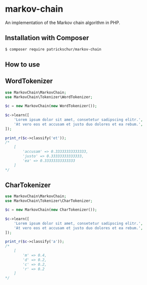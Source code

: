 # markov-chain

An implementation of the Markov chain algorithm in PHP.

Installation with Composer
-
```bash
$ composer require patrickschur/markov-chain
```

How to use
-
WordTokenizer
-
```php
use MarkovChain\MarkovChain;
use MarkovChain\Tokenizer\WordTokenizer;
 
$c = new MarkovChain(new WordTokenizer());
 
$c->learn([
    'Lorem ipsum dolor sit amet, consetetur sadipscing elitr.',
    'At vero eos et accusam et justo duo dolores et ea rebum.',
]);
 
print_r($c->classify('et'));
/*
    [
        'accusam' => 0.33333333333333,
        'justo' => 0.33333333333333,
        'ea' => 0.33333333333333
    ]
*/
```

CharTokenizer
-
```php
use MarkovChain\MarkovChain;
use MarkovChain\Tokenizer\CharTokenizer;

$c = new MarkovChain(new CharTokenizer());
 
$c->learn([
    'Lorem ipsum dolor sit amet, consetetur sadipscing elitr.',
    'At vero eos et accusam et justo duo dolores et ea rebum.',
]);
 
print_r($c->classify('a'));
/*
    [
        'm' => 0.4,
        'd' => 0.2,
        'c' => 0.2,
        'r' => 0.2
    ]
*/
```
